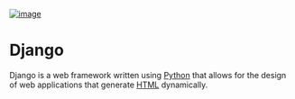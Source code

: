[![image](static/encyclopedia/Django.png)](https://www.djangoproject.com/) 

# Django
Django is a web framework written using [Python](/Python) that allows for the design of web applications that generate [HTML](/HTML) dynamically.